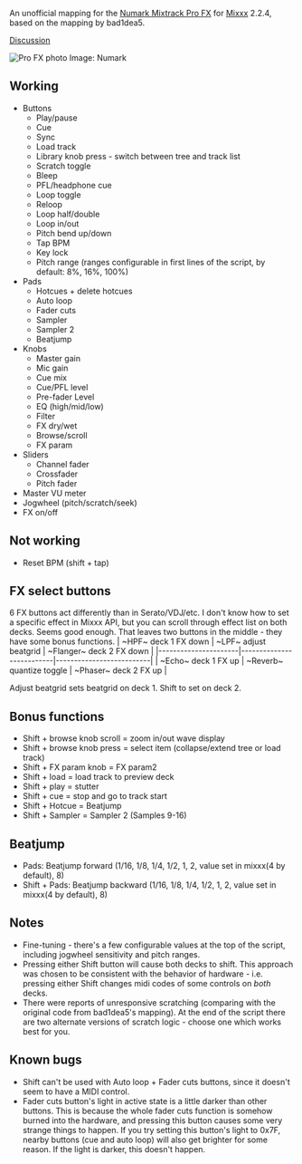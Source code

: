 An unofficial mapping for the [Numark Mixtrack Pro FX](https://www.numark.com/product/mixtrack-pro-fx) for [Mixxx](https://mixxx.org/) 2.2.4, based on the mapping by bad1dea5.

[Discussion](https://mixxx.discourse.group/t/numark-mixtrack-pro-fx/19561)

![Pro FX photo](https://www.numark.com/images/product_large/Numark_MixtrackProFX_ortho_web.jpg)
Image: Numark

## Working
* Buttons
  * Play/pause
  * Cue
  * Sync
  * Load track
  * Library knob press - switch between tree and track list
  * Scratch toggle
  * Bleep
  * PFL/headphone cue
  * Loop toggle
  * Reloop
  * Loop half/double
  * Loop in/out
  * Pitch bend up/down
  * Tap BPM
  * Key lock
  * Pitch range (ranges configurable in first lines of the script, by default: 8%, 16%, 100%)
* Pads
  * Hotcues + delete hotcues
  * Auto loop
  * Fader cuts
  * Sampler
  * Sampler 2
  * Beatjump
* Knobs
  * Master gain
  * Mic gain
  * Cue mix
  * Cue/PFL level
  * Pre-fader Level
  * EQ (high/mid/low)
  * Filter
  * FX dry/wet
  * Browse/scroll
  * FX param
* Sliders
  * Channel fader
  * Crossfader
  * Pitch fader
* Master VU meter
* Jogwheel (pitch/scratch/seek)
* FX on/off

## Not working
* Reset BPM (shift + tap)

## FX select buttons
6 FX buttons act differently than in Serato/VDJ/etc. I don't know how to set a specific effect in Mixxx API, but you can scroll through effect list on both decks. Seems good enough. That leaves two buttons in the middle - they have some bonus functions.
| ~HPF~ deck 1 FX down | ~LPF~ adjust beatgrid    | ~Flanger~ deck 2 FX down |
|----------------------|--------------------------|--------------------------|
| ~Echo~ deck 1 FX up  | ~Reverb~ quantize toggle | ~Phaser~ deck 2 FX up    |

Adjust beatgrid sets beatgrid on deck 1. Shift to set on deck 2.

## Bonus functions
* Shift + browse knob scroll = zoom in/out wave display
* Shift + browse knob press = select item (collapse/extend tree or load track)
* Shift + FX param knob = FX param2
* Shift + load = load track to preview deck
* Shift + play = stutter
* Shift + cue = stop and go to track start
* Shift + Hotcue = Beatjump
* Shift + Sampler = Sampler 2 (Samples 9-16)

## Beatjump
* Pads: Beatjump forward (1/16, 1/8, 1/4, 1/2, 1, 2, value set in mixxx(4 by default), 8)
* Shift + Pads: Beatjump backward (1/16, 1/8, 1/4, 1/2, 1, 2, value set in mixxx(4 by default), 8)

## Notes
* Fine-tuning - there's a few configurable values at the top of the script, including jogwheel sensitivity and pitch ranges.
* Pressing either Shift button will cause both decks to shift. This approach was chosen to be consistent with the behavior of hardware - i.e. pressing either Shift changes midi codes of some controls on *both* decks.
* There were reports of unresponsive scratching (comparing with the original code from bad1dea5's mapping). At the end of the script there are two alternate versions of scratch logic - choose one which works best for you.

## Known bugs
* Shift can't be used with Auto loop + Fader cuts buttons, since it doesn't seem to have a MIDI control.
* Fader cuts button's light in active state is a little darker than other buttons. This is because the whole fader cuts function is somehow burned into the hardware, and pressing this button causes some very strange things to happen. If you try setting this button's light to 0x7F, nearby buttons (cue and auto loop) will also get brighter for some reason. If the light is darker, this doesn't happen.
